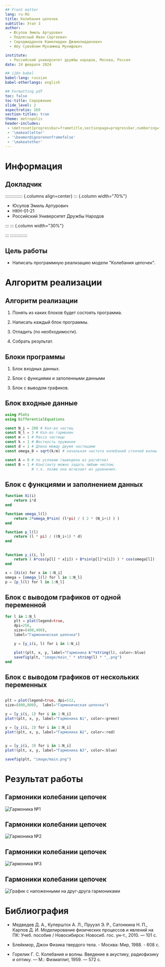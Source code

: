 ```yaml
---
## Front matter
lang: ru-RU
title: Колебания цепочек
subtitle: Этап 3
author:
  - Юсупов Эмиль Артурович
  - Подлесный Иван Сергеевич
  - Сироджиддинов Камолиддин Джамолиддинович
  - Абу Сувейлим Мухаммед Мунифович

institute:
  - Российский университет дружбы народов, Москва, Россия
date: 24 февраля 2024

## i18n babel
babel-lang: russian
babel-otherlangs: english

## Formatting pdf
toc: false
toc-title: Содержание
slide_level: 2
aspectratio: 169
section-titles: true
theme: metropolis
header-includes:
 - \metroset{progressbar=frametitle,sectionpage=progressbar,numbering=fraction}
 - '\makeatletter'
 - '\beamer@ignorenonframefalse'
 - '\makeatother'
---
```


# Информация

## Докладчик

:::::::::::::: {.columns align=center}
::: {.column width="70%"}

  * Юсупов Эмиль Артурович
  * НКН-01-21
  * Российский Университет Дружбы Народов

:::
::: {.column width="30%"}

:::
::::::::::::::

## Цель работы

- Написать программную реализацию модели "Колебания цепочек".

# Алгоритм реализации

## Алгоритм реализации

1. Понять из каких блоков будет состоять программа. 

2. Написать каждый блок программы.

3. Отладить (по необходимости).

4. Собрать результат.

## Блоки программы

1. Блок входных данных.

2. Блок с функциями и заполенными данными

3. Блок с выводом графиков.

## Блок входные данные

``` julia
using Plots
using DifferentialEquations

const N_i = 200 # Кол-во частиц
const N_l = 3 # Кол-во гармоник
const m = 1 # Масса частицы
const k = 1 # Жесткость пружинки
const d = 1 # Длина между двумя частицами
const omega_0 = sqrt(k/m) # начальная частота колебаний стоячей волны

const A = 0 # по условию (выведена из расчётов)
const B = 1 # Константу можно задать любым числом, 
            # т.к. позже она исчезает из уравнения.
```

## Блок с функциями и заполнением данных

``` julia
function Xi(i)
    return i*d
end

function omega_l(l)
    return 2*omega_0*sin( (l*pi) / ( 2 * (N_i+1) ) )
end

function p_l(l)
    return (l * pi) / ((N_i+1) * d)
end
```

##

```julia
function y_i(i, l)
    return ( A*cos(p[l] * x[i]) + B*sin(p[l]*x[i]) ) * cos(omega[l])
end

x = [Xi(x) for x in 1:N_i]
omega = [omega_l(l) for l in 1:N_l]
p = [p_l(l) for l in 1:N_l]
```

## Блок с выводом графиков от одной переменной

```julia
for l in 1:N_l
    plt = plot(legend=true,
    dpi=256,
    size=(400,400), 
    label="Гармоническая цепочка")

    y = [y_i(i, l) for i in 1:N_i]   

    plot!(plt, x, y, label="Гармоника №"*string(l), color=:blue)
    savefig(plt, "image/main_" * string(l) * "_.png")
end
```

## Блок с выводом графиков от нескольких переменных

```julia

plt = plot(legend=true, dpi=512,
size=(800,800),  label="Гармоническая цепочка")

y = [y_i(i, 1) for i in 1:N_i]   
plot!(plt, x, y, label="Гармоника №1", color=:green)

y = [y_i(i, 2) for i in 1:N_i]   
plot!(plt, x, y, label="Гармоника №2", color=:red)
```

## 

``` julia
y = [y_i(i, 3) for i in 1:N_i]   
plot!(plt, x, y, label="Гармоника №3", color=:blue)

savefig(plt, "image/main.png")
```

# Результат работы

## Гармоники колебании цепочек

![Гармоника №1](../image/main_1_.png)

## Гармоники колебании цепочек

![Гармоника №2](../image/main_2_.png)

## Гармоники колебании цепочек

![Гармоника №3](../image/main_3_.png)

## Гармоники колебании цепочек

![График с наложенными на друг-друга гармониками](../image/main.png)



# Библиография

- Медведев Д. А., Куперштох А. Л., Прууэл Э. Р., Сатонкина Н. П., Карпов Д. И. Моделирование физических процессов и явлений на ПК: Учеб. пособие / Новосибирск: Новосиб. гос. ун-т., 2010. — 101 с.

- Блейкмор, Джон Физика твердого тела. - Москва: Мир, 1988. - 608 с.

- Горелик Г. С. Колебания и волны. Введение в акустику, радиофизику и оптику. — М.: Физматлит, 1959. — 572 с.